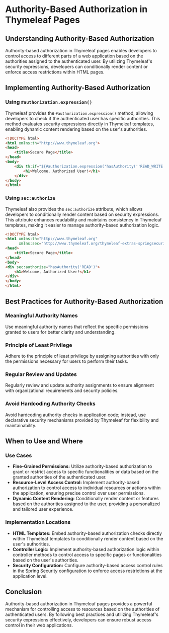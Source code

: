 # Authority-Based Authorization in Thymeleaf Pages

## Understanding Authority-Based Authorization

Authority-based authorization in Thymeleaf pages enables developers to control access to different parts of a web application based on the authorities assigned to the authenticated user. By utilizing Thymeleaf's security expressions, developers can conditionally render content or enforce access restrictions within HTML pages.

## Implementing Authority-Based Authorization

### Using `#authorization.expression()`

Thymeleaf provides the `#authorization.expression()` method, allowing developers to check if the authenticated user has specific authorities. This method evaluates security expressions directly in Thymeleaf templates, enabling dynamic content rendering based on the user's authorities.

```html
<!DOCTYPE html>
<html xmlns:th="http://www.thymeleaf.org">
<head>
    <title>Secure Page</title>
</head>
<body>
    <div th:if="${#authorization.expression('hasAuthority(''READ_WRITE'')')}">
        <h1>Welcome, Authorized User!</h1>
    </div>
</body>
</html>
```

### Using `sec:authorize`

Thymeleaf also provides the `sec:authorize` attribute, which allows developers to conditionally render content based on security expressions. This attribute enhances readability and maintains consistency in Thymeleaf templates, making it easier to manage authority-based authorization logic.

```html
<!DOCTYPE html>
<html xmlns:th="http://www.thymeleaf.org"
      xmlns:sec="http://www.thymeleaf.org/thymeleaf-extras-springsecurity6">
<head>
    <title>Secure Page</title>
</head>
<body>
<div sec:authorize="hasAuthority('READ')">
    <h1>Welcome, Authorized User!</h1>
</div>
</body>
</html>
```

## Best Practices for Authority-Based Authorization

### Meaningful Authority Names
Use meaningful authority names that reflect the specific permissions granted to users for better clarity and understanding.

### Principle of Least Privilege
Adhere to the principle of least privilege by assigning authorities with only the permissions necessary for users to perform their tasks.

### Regular Review and Updates
Regularly review and update authority assignments to ensure alignment with organizational requirements and security policies.

### Avoid Hardcoding Authority Checks
Avoid hardcoding authority checks in application code; instead, use declarative security mechanisms provided by Thymeleaf for flexibility and maintainability.

## When to Use and Where

### Use Cases
- **Fine-Grained Permissions:** Utilize authority-based authorization to grant or restrict access to specific functionalities or data based on the granted authorities of the authenticated user.
- **Resource-Level Access Control:** Implement authority-based authorization to control access to individual resources or actions within the application, ensuring precise control over user permissions.
- **Dynamic Content Rendering:** Conditionally render content or features based on the authorities assigned to the user, providing a personalized and tailored user experience.

### Implementation Locations
- **HTML Templates:** Embed authority-based authorization checks directly within Thymeleaf templates to conditionally render content based on the user's authorities.
- **Controller Logic:** Implement authority-based authorization logic within controller methods to control access to specific pages or functionalities based on the user's authorities.
- **Security Configuration:** Configure authority-based access control rules in the Spring Security configuration to enforce access restrictions at the application level.

## Conclusion

Authority-based authorization in Thymeleaf pages provides a powerful mechanism for controlling access to resources based on the authorities of authenticated users. By following best practices and utilizing Thymeleaf's security expressions effectively, developers can ensure robust access control in their web applications.
